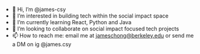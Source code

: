 - 👋 Hi, I’m @james-csy
- 👀 I’m interested in building tech within the social impact space
- 🌱 I’m currently learning React, Python and Java
- 💞️ I’m looking to collaborate on social impact focused tech projects
- 📫 How to reach me: email me at jameschong@berkeley.edu or send me a DM on ig @james.csy

<!---
james-csy/james-csy is a ✨ special ✨ repository because its `README.md` (this file) appears on your GitHub profile.
You can click the Preview link to take a look at your changes.
--->
